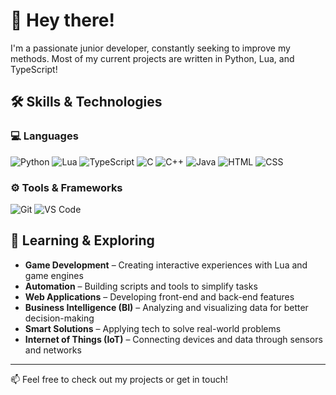 # 👋 Hey there!

I'm a passionate junior developer, constantly seeking to improve my methods. 
Most of my current projects are written in Python, Lua, and TypeScript!

## 🛠️ Skills & Technologies

### 💻 Languages

![Python](https://img.shields.io/badge/Python-3670A0?style=for-the-badge&logo=python&logoColor=ffdd54)
![Lua](https://img.shields.io/badge/Lua-2C2D72?style=for-the-badge&logo=lua&logoColor=white)
![TypeScript](https://img.shields.io/badge/TypeScript-007ACC?style=for-the-badge&logo=typescript&logoColor=white)
![C](https://img.shields.io/badge/C-00599C?style=for-the-badge&logo=c&logoColor=white)
![C++](https://img.shields.io/badge/C++-00599C?style=for-the-badge&logo=c%2B%2B&logoColor=white)
![Java](https://img.shields.io/badge/Java-ED8B00?style=for-the-badge&logo=java&logoColor=white)
![HTML](https://img.shields.io/badge/HTML5-E34F26?style=for-the-badge&logo=html5&logoColor=white)
![CSS](https://img.shields.io/badge/CSS3-1572B6?style=for-the-badge&logo=css3&logoColor=white)

### ⚙️ Tools & Frameworks

![Git](https://img.shields.io/badge/Git-F05032?style=for-the-badge&logo=git&logoColor=white)
![VS Code](https://img.shields.io/badge/VS%20Code-007ACC?style=for-the-badge&logo=visual-studio-code&logoColor=white)
<!-- Adicione aqui frameworks específicos se quiser, como React, Flask, etc -->

## 🚀 Learning & Exploring
- **Game Development** – Creating interactive experiences with Lua and game engines  
- **Automation** – Building scripts and tools to simplify tasks  
- **Web Applications** – Developing front-end and back-end features  
- **Business Intelligence (BI)** – Analyzing and visualizing data for better decision-making  
- **Smart Solutions** – Applying tech to solve real-world problems  
- **Internet of Things (IoT)** – Connecting devices and data through sensors and networks

---

📫 Feel free to check out my projects or get in touch!
